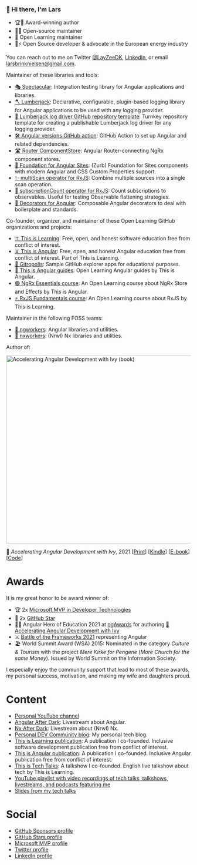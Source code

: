### 👋 Hi there, I'm Lars

- 🏆📗 Award-winning author
- 👨‍💻 Open-source maintainer
- 🏫 Open Learning maintainer
- 🌱⚡ Open Source developer & advocate in the European energy industry 

You can reach out to me on Twitter [@LayZeeDK](https://twitter.com/LayZeeDK), [LinkedIn](https://www.linkedin.com/in/larsgbn/), or email [larsbrinknielsen@gmail.com](mailto:larsbrinknielsen@gmail.com).

Maintainer of these libraries and tools:
- [🎭 Spectacular](https://github.com/ngworker/ngworker/tree/main/packages/spectacular): Integration testing library for Angular applications and libraries.
- [🪓 Lumberjack](https://github.com/ngworker/lumberjack): Declarative, configurable, plugin-based logging library for Angular applications to be used with any logging provider.
- [🌱 Lumberjack log driver GitHub repository template](https://github.com/ngworker/lumberjack-custom-driver): Turnkey repository template for creating a publishable Lumberjack log driver for any logging provider.
- [🛠️ Angular versions GitHub action](https://github.com/ngworker/angular-versions-action): GitHub Action to set up Angular and related dependencies.
- [🛣️ Router ComponentStore](https://github.com/ngworker/router-component-store): Angular Router-connecting NgRx component stores.
- [🧊 Foundation for Angular Sites](https://github.com/LayZeeDK/ngx-foundation-sites): (Zurb) Foundation for Sites components with modern Angular and CSS Custom Properties support.
- [✨ multiScan operator for RxJS](https://github.com/LayZeeDK/rxjs-multi-scan): Combine multiple sources into a single scan operation.
- [🧮 subscriptionCount operator for RxJS](https://github.com/LayZeeDK/rxjs-subscription-count): Count subscriptions to observables. Useful for testing Observable flattening strategies.
- [📧 Decorators for Angular](https://github.com/LayZeeDK/ngx-decorators): Composable Angular decorators to deal with boilerplate and standards.

Co-founder, organizer, and maintainer of these Open Learning GitHub organizations and projects:
- [🇹 This is Learning](https://github.com/this-is-learning): Free, open, and honest software education free from conflict of interest.
- [🇦 This is Angular](https://github.com/this-is-angular): Free, open, and honest Angular education free from conflict of interest. Part of This is Learning.
- [🌆 Gitropolis](https://github.com/gitropolis): Sample GitHub explorer apps for educational purposes.
- [📖 This is Angular guides](https://github.com/this-is-angular/angular-guides): Open Learning Angular guides by This is Angular.
- [🟣 NgRx Essentials course](https://github.com/this-is-angular/ngrx-essentials-course): An Open Learning course about NgRx Store and Effects by This is Angular.
- [⚡ RxJS Fundamentals course](https://github.com/this-is-learning/rxjs-fundamentals-course): An Open Learning course about RxJS by This is Learning.

Maintainer in the following FOSS teams:
- [👷 ngworkers](https://github.com/ngworker): Angular libraries and utilities.
- [🐳 nxworkers](https://github.com/nx-worker): (Nrwl) Nx libraries and utilities.


Author of:

<a href="https://www.amazon.com/Accelerating-Angular-Development-Ivy-practical-dp-180020521X/dp/180020521X/"><img src="https://user-images.githubusercontent.com/6364586/170886827-ae4e72c6-e6f9-4339-9bda-6053d3f6f4ee.png" alt="Accelerating Angular Development with Ivy (book)" height="512px"></a>

📗 *Accelerating Angular Development with Ivy*, 2021 \[[Print](https://www.amazon.com/Accelerating-Angular-Development-Ivy-practical-dp-180020521X/dp/180020521X/)\] \[[Kindle](https://www.amazon.com/Accelerating-Angular-Development-Ivy-practical-ebook-dp-B09CHH9CSF/dp/B09CHH9CSF/)\] \[[E-book](https://www.packt.com/product/web-development/b16295-accelerating-angular-development-with-ivy/)\] \[[Code](https://github.com/PacktPublishing/Accelerating-Angular-Development-with-Ivy)\]

# Awards
It is my great honor to be award winner of:
- 🏆 2x [Microsoft MVP in Developer Technologies](https://mvp.microsoft.com/en-us/PublicProfile/5003831?fullName=Lars%20Gyrup%20Brink%20Nielsen)
- 🌟 2x [GitHub Star](https://stars.github.com/profiles/layzeedk/)
- 🦸‍♂️ Angular Hero of Education 2021 at [ngAwards](https://ngpoland.pl/) for authoring [📗 Accelerating Angular Development with Ivy](https://www.packtpub.com/product/accelerating-angular-development-with-ivy/9781800205215)
- ⚔️ [Battle of the Frameworks 2021](https://www.crowdcast.io/e/botf2021) representing Angular
- 🏖️ World Summit Award (WSA) 2015: Nominated in the category *Culture & Tourism* with the project *Mere Kirke for Pengene* (*More Church for the same Money*). Issued by World Summit on the Information Society.

I especially enjoy the community support that lead to most of these awards, my personal success, motivation, and making my wife and daughters proud.

# Content
- [Personal YouTube channel](https://www.youtube.com/c/LarsGyrupBrinkNielsen)
- [Angular After Dark](https://www.youtube.com/playlist?list=PLyY4r1b00A5BAT3Qhnk5OXkblula6Cl2r): Livestream about Angular.
- [Nx After Dark](https://www.youtube.com/playlist?list=PLyY4r1b00A5BAT3Qhnk5OXkblula6Cl2r): Livestream about (Nrwl) Nx.
- [Personal DEV Community blog](https://dev.to/layzee): My personal tech blog.
- [This is Learning publication](https://dev.to/this-is-learning): A publication I co-founded. Inclusive software development publication free from conflict of interest.
- [This is Angular publication](https://dev.to/this-is-angular): A publication I co-founded. Inclusive Angular publication free from conflict of interest.
- [This is Tech Talks](https://www.youtube.com/c/ThisisTechTalks): A talkshow I co-founded. English live talkshow about tech by This is Learning.
- [YouTube playlist with video recordings of tech talks, talkshows, livestreams, and podcasts featuring me](https://youtube.com/playlist?list=PLyY4r1b00A5CBfouiDwBR098SiRhcMRIG)
- [Slides from my tech talks](https://speakerdeck.com/layzee)

# Social
- [GitHub Sponsors profile](https://github.com/sponsors/LayZeeDK)
- [GitHub Stars profile](https://stars.github.com/profiles/layzeedk/)
- [Microsoft MVP profile](https://mvp.microsoft.com/en-us/mvp/Lars%20Gyrup%20Brink%20Nielsen-5003831)
- [Twitter profile](https://twitter.com/LayZeeDK)
- [LinkedIn profile](https://www.linkedin.com/in/larsgbn/)
